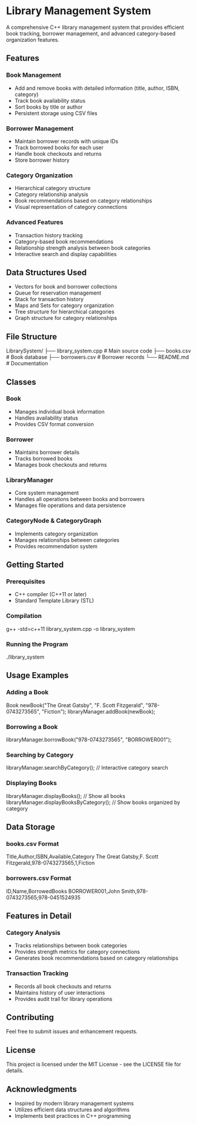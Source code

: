 # Library Management System

A comprehensive C++ library management system that provides efficient book tracking, borrower management, and advanced category-based organization features.

## Features

### Book Management
- Add and remove books with detailed information (title, author, ISBN, category)
- Track book availability status
- Sort books by title or author
- Persistent storage using CSV files

### Borrower Management
- Maintain borrower records with unique IDs
- Track borrowed books for each user
- Handle book checkouts and returns
- Store borrower history

### Category Organization
- Hierarchical category structure
- Category relationship analysis
- Book recommendations based on category relationships
- Visual representation of category connections

### Advanced Features
- Transaction history tracking
- Category-based book recommendations
- Relationship strength analysis between book categories
- Interactive search and display capabilities

## Data Structures Used
- Vectors for book and borrower collections
- Queue for reservation management
- Stack for transaction history
- Maps and Sets for category organization
- Tree structure for hierarchical categories
- Graph structure for category relationships

## File Structure
LibrarySystem/
├── library_system.cpp    # Main source code
├── books.csv            # Book database
├── borrowers.csv        # Borrower records
└── README.md           # Documentation

## Classes

### Book
- Manages individual book information
- Handles availability status
- Provides CSV format conversion

### Borrower
- Maintains borrower details
- Tracks borrowed books
- Manages book checkouts and returns

### LibraryManager
- Core system management
- Handles all operations between books and borrowers
- Manages file operations and data persistence

### CategoryNode & CategoryGraph
- Implements category organization
- Manages relationships between categories
- Provides recommendation system

## Getting Started

### Prerequisites
- C++ compiler (C++11 or later)
- Standard Template Library (STL)

### Compilation
g++ -std=c++11 library_system.cpp -o library_system

### Running the Program
./library_system

## Usage Examples

### Adding a Book
Book newBook("The Great Gatsby", "F. Scott Fitzgerald", "978-0743273565", "Fiction");
libraryManager.addBook(newBook);

### Borrowing a Book
libraryManager.borrowBook("978-0743273565", "BORROWER001");

### Searching by Category
libraryManager.searchByCategory();  // Interactive category search

### Displaying Books
libraryManager.displayBooks();  // Show all books
libraryManager.displayBooksByCategory();  // Show books organized by category

## Data Storage

### books.csv Format
Title,Author,ISBN,Available,Category
The Great Gatsby,F. Scott Fitzgerald,978-0743273565,1,Fiction

### borrowers.csv Format
ID,Name,BorrowedBooks
BORROWER001,John Smith,978-0743273565;978-0451524935

## Features in Detail

### Category Analysis
- Tracks relationships between book categories
- Provides strength metrics for category connections
- Generates book recommendations based on category relationships

### Transaction Tracking
- Records all book checkouts and returns
- Maintains history of user interactions
- Provides audit trail for library operations

## Contributing
Feel free to submit issues and enhancement requests.

## License
This project is licensed under the MIT License - see the LICENSE file for details.

## Acknowledgments
- Inspired by modern library management systems
- Utilizes efficient data structures and algorithms
- Implements best practices in C++ programming
